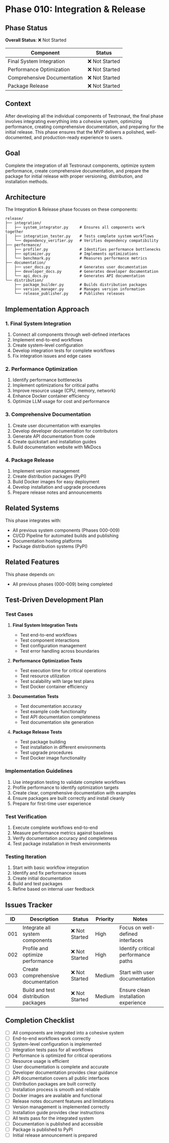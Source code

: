 # Phase 010: Integration & Release

## Phase Status
**Overall Status**: ❌ Not Started

| Component | Status |
|-----------|--------|
| Final System Integration | ❌ Not Started |
| Performance Optimization | ❌ Not Started |
| Comprehensive Documentation | ❌ Not Started |
| Package Release | ❌ Not Started |

## Context
After developing all the individual components of Testronaut, the final phase involves integrating everything into a cohesive system, optimizing performance, creating comprehensive documentation, and preparing for the initial release. This phase ensures that the MVP delivers a polished, well-documented, and production-ready experience to users.

## Goal
Complete the integration of all Testronaut components, optimize system performance, create comprehensive documentation, and prepare the package for initial release with proper versioning, distribution, and installation methods.

## Architecture
The Integration & Release phase focuses on these components:

```
release/
├── integration/
│   ├── system_integrator.py     # Ensures all components work together
│   ├── integration_tester.py    # Tests complete system workflows
│   └── dependency_verifier.py   # Verifies dependency compatibility
├── performance/
│   ├── profiler.py              # Identifies performance bottlenecks
│   ├── optimizer.py             # Implements optimizations
│   └── benchmark.py             # Measures performance metrics
├── documentation/
│   ├── user_docs.py             # Generates user documentation
│   ├── developer_docs.py        # Generates developer documentation
│   └── api_docs.py              # Generates API documentation
└── distribution/
    ├── package_builder.py       # Builds distribution packages
    ├── version_manager.py       # Manages version information
    └── release_publisher.py     # Publishes releases
```

## Implementation Approach

### 1. Final System Integration
1. Connect all components through well-defined interfaces
2. Implement end-to-end workflows
3. Create system-level configuration
4. Develop integration tests for complete workflows
5. Fix integration issues and edge cases

### 2. Performance Optimization
1. Identify performance bottlenecks
2. Implement optimizations for critical paths
3. Improve resource usage (CPU, memory, network)
4. Enhance Docker container efficiency
5. Optimize LLM usage for cost and performance

### 3. Comprehensive Documentation
1. Create user documentation with examples
2. Develop developer documentation for contributors
3. Generate API documentation from code
4. Create quickstart and installation guides
5. Build documentation website with MkDocs

### 4. Package Release
1. Implement version management
2. Create distribution packages (PyPI)
3. Build Docker images for easy deployment
4. Develop installation and upgrade procedures
5. Prepare release notes and announcements

## Related Systems
This phase integrates with:
- All previous system components (Phases 000-009)
- CI/CD Pipeline for automated builds and publishing
- Documentation hosting platforms
- Package distribution systems (PyPI)

## Related Features
This phase depends on:
- All previous phases (000-009) being completed

## Test-Driven Development Plan

### Test Cases
1. **Final System Integration Tests**
   - Test end-to-end workflows
   - Test component interactions
   - Test configuration management
   - Test error handling across boundaries

2. **Performance Optimization Tests**
   - Test execution time for critical operations
   - Test resource utilization
   - Test scalability with large test plans
   - Test Docker container efficiency

3. **Documentation Tests**
   - Test documentation accuracy
   - Test example code functionality
   - Test API documentation completeness
   - Test documentation site generation

4. **Package Release Tests**
   - Test package building
   - Test installation in different environments
   - Test upgrade procedures
   - Test Docker image functionality

### Implementation Guidelines
1. Use integration testing to validate complete workflows
2. Profile performance to identify optimization targets
3. Create clear, comprehensive documentation with examples
4. Ensure packages are built correctly and install cleanly
5. Prepare for first-time user experience

### Test Verification
1. Execute complete workflows end-to-end
2. Measure performance metrics against baselines
3. Verify documentation accuracy and completeness
4. Test package installation in fresh environments

### Testing Iteration
1. Start with basic workflow integration
2. Identify and fix performance issues
3. Create initial documentation
4. Build and test packages
5. Refine based on internal user feedback

## Issues Tracker

| ID | Description | Status | Priority | Notes |
|----|-------------|--------|----------|-------|
| 001 | Integrate all system components | ❌ Not Started | High | Focus on well-defined interfaces |
| 002 | Profile and optimize performance | ❌ Not Started | High | Identify critical performance paths |
| 003 | Create comprehensive documentation | ❌ Not Started | Medium | Start with user documentation |
| 004 | Build and test distribution packages | ❌ Not Started | Medium | Ensure clean installation experience |

## Completion Checklist
- [ ] All components are integrated into a cohesive system
- [ ] End-to-end workflows work correctly
- [ ] System-level configuration is implemented
- [ ] Integration tests pass for all workflows
- [ ] Performance is optimized for critical operations
- [ ] Resource usage is efficient
- [ ] User documentation is complete and accurate
- [ ] Developer documentation provides clear guidance
- [ ] API documentation covers all public interfaces
- [ ] Distribution packages are built correctly
- [ ] Installation process is smooth and reliable
- [ ] Docker images are available and functional
- [ ] Release notes document features and limitations
- [ ] Version management is implemented correctly
- [ ] Installation guide provides clear instructions
- [ ] All tests pass for the integrated system
- [ ] Documentation is published and accessible
- [ ] Package is published to PyPI
- [ ] Initial release announcement is prepared
